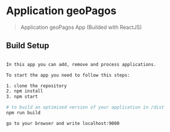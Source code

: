 # Application geoPagos

> Application geoPagos App (Builded with ReactJS)

## Build Setup

``` bash

In this app you can add, remove and process applications.

To start the app you need to follow this steps:

1. clone the repository
2. npm install
3. npm start

# to build an optimized version of your application in /dist
npm run build

go to your browser and write localhost:9000
